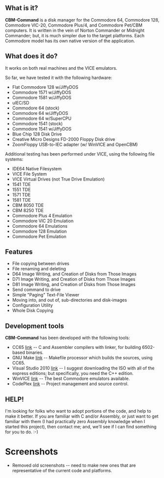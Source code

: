 ## What is it?

**CBM-Command** is a disk manager for the Commodore 64, Commodore 128, Commodore VIC-20, Commodore Plus/4, and Commodore Pet/CBM computers. It is written in the vein of Norton Commander or Midnight Commander; but, it is much simpler due to the target platforms. Each Commodore model has its own native version of the application.

## What does it do?

It works on both real machines and the VICE emulators.  

So far, we have tested it with the following hardware:

*   Flat Commodore 128 w/JiffyDOS
*   Commodore 1571 w/JiffyDOS
*   Commodore 1581 w/JiffyDOS
*   uIEC/SD
*   Commodore 64 (stock)
*   Commodore 64 w/JiffyDOS
*   Commodore 64 w/SuperCPU
*   Commodore 1541 (stock)
*   Commodore 1541 w/JiffyDOS
*   Blue Chip 128 Disk Drive
*   Creative Micro Designs FD-2000 Floppy Disk drive
*   ZoomFloppy USB-to-IEC adapter (w/ WinVICE and OpenCBM)

Additional testing has been performed under VICE, using the following file systems:

*   IDE64 Native Filesystem
*   VICE File System
*   VICE Virtual Drives (not True Drive Emulation)
*   1541 TDE
*   1551 TDE
*   1571 TDE
*   1581 TDE
*   CBM 8050 TDE
*   CBM 8250 TDE
*   Commodore Plus 4 Emulation
*   Commodore VIC 20 Emulation
*   Commodore 64 Emulations
*   Commodore 128 Emulation
*   Commodore Pet Emulation

## Features

*   File copying between drives
*   File renaming and deleting
*   D64 Image Writing, and Creation of Disks from Those Images
*   D71 Image Writing, and Creation of Disks from Those Images
*   D81 Image Writing, and Creation of Disks from Those Images
*   Send command to drive
*   Simple "Paging" Text-File Viewer
*   Moving into, and out of, sub-directories and disk-images
*   Configuration Utility
*   Whole Disk Copying

## Development tools

**CBM-Command** has been developed with the following tools:

*   CC65 [link](http://www.cc65.org/) -- C and Assembler compilers with linker, for building 6502-based binaries.
*   GNU Make [link](http://www.gnu.org/software/make/) -- Makefile processor which builds the sources, using CC65.
*   Visual Studio 2010 [link](http://blogs.msdn.com/danielfe/archive/2009/10/21/download-visual-studio-2010-express-editions.aspx) -- I suggest downloading the ISO with all of the express editions; but specifically, you need the C++ edition.
*   WinVICE [link](http://vice-emu.sf.net/ "VICE Home Page") -- The best Commodore emulators available.
*   CodePlex [link](http://www.codeplex.com/) -- Project management and source control.

## HELP!

I'm looking for folks who want to adopt portions of the code, and help to make it better. If you are familiar with C and/or Assembly, or just want to get familiar with them (I had practically zero Assembly knowledge when I started this project), then contact me; and, we'll see if I can find something for you to do. :-)

# Screenshots

*   Removed old screenshots -- need to make new ones that are representative of the current code and platforms.

